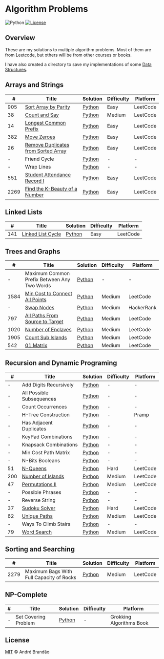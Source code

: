 # Algorithm Problems

![Python](https://img.shields.io/badge/python-v3.6+-blue.svg)
[![License](https://img.shields.io/badge/license-MIT-blue.svg)](LICENSE)

## Overview

These are my solutions to multiple algorithm problems. Most of them are from Leetcode, but others will be from other courses or books.

I have also created a directory to save my implementations of some [Data Structures](./data-structures/).

## Arrays and Strings

| # | Title | Solution | Difficulty | Platform |
|---|-------|----------|------------|----------|
| 905 | [Sort Array by Parity](https://leetcode.com/problems/sort-array-by-parity/) | [Python](./problems/arrays-and-strings/sort_array_by_parity.py) | Easy | LeetCode |
| 38 | [Count and Say](https://leetcode.com/problems/count-and-say/) | [Python](./problems/arrays-and-strings/count_and_say.py) | Medium | LeetCode |
| 14 | [Longest Common Prefix](https://leetcode.com/problems/longest-common-prefix/) | [Python](./problems/arrays-and-strings/longest_common_prefix.py) | Easy | LeetCode |
| 382 | [Move Zeroes](https://leetcode.com/problems/move-zeroes/) | [Python](./problems/arrays-and-strings/move_zeroes.py) | Easy | LeetCode |
| 26 | [Remove Duplicates from Sorted Array](https://leetcode.com/problems/remove-duplicates-from-sorted-array/) | [Python](./problems/arrays-and-strings/remove_duplicates_from_sorted_array.py) | Easy | LeetCode |
| - | Friend Cycle | [Python](./problems/arrays-and-strings/friend_cycle.py) | - | - |
| - | Wrap Lines | [Python](./problems/arrays-and-strings/wrap_lines.py) | - | - |
| 551 | [Student Attendance Record I](https://leetcode.com/problems/student-attendance-record-i/) | [Python](./problems/arrays-and-strings/student_attendance_record_i.py) | Easy | LeetCode |
| 2269 | [Find the K-Beauty of a Number](https://leetcode.com/problems/find-the-k-beauty-of-a-number/) | [Python](./problems/arrays-and-strings/find_k_beauty_of_number.py) | Easy | LeetCode |

## Linked Lists

| # | Title | Solution | Difficulty | Platform |
|---|-------|----------|------------|----------|
| 141 | [Linked List Cycle](https://leetcode.com/problems/linked-list-cycle/) | [Python](./problems/linked-lists/linked_list_cycle.py) | Easy | LeetCode |

## Trees and Graphs

| # | Title | Solution | Difficulty | Platform |
|---|-------|----------|------------|----------|
| - | Maximum Common Prefix Between Any Two Words | [Python](./problems/trees-and-graphs/max_common_prefix.py) | - | - |
| 1584 | [Min Cost to Connect All Points](https://leetcode.com/problems/min-cost-to-connect-all-points/) | [Python](./problems/trees-and-graphs/min_cost_to_connect_all_points.py) | Medium | LeetCode |
| - | [Swap Nodes](https://www.hackerrank.com/challenges/swap-nodes-algo/problem) | [Python](./problems/trees-and-graphs/swap_nodes.py) | Medium | HackerRank |
| 797 | [All Paths From Source to Target](https://leetcode.com/problems/all-paths-from-source-to-target/) | [Python](./problems/trees-and-graphs/all_paths_from_source_to_target.py) | Medium | LeetCode |
| 1020 | [Number of Enclaves](https://leetcode.com/problems/number-of-enclaves/) | [Python](./problems/trees-and-graphs/number_of_enclaves.py) | Medium | LeetCode |
| 1905 | [Count Sub Islands](https://leetcode.com/problems/count-sub-islands/) | [Python](./problems/trees-and-graphs/count_sub_islands.py) | Medium | LeetCode |
| 542 | [01 Matrix](https://leetcode.com/problems/01-matrix/) | [Python](./problems/trees-and-graphs/01_matrix.py) | Medium | LeetCode |

## Recursion and Dynamic Programing

| # | Title | Solution | Difficulty | Platform |
|---|-------|----------|------------|----------|
| - | Add Digits Recursively | [Python](./problems/recursion-and-dp/add_digits.py) | - | - |
| - | All Possible Subsequences | [Python](./problems/recursion-and-dp/all_possible_subsequences.py) | - | - |
| - | Count Occurrences | [Python](./problems/recursion-and-dp/count_ocurrences.py) | - | - |
| - | H-Tree Construction | [Python](./problems/recursion-and-dp/h_tree.py) | - | Pramp |
| - | Has Adjacent Duplicates | [Python](./problems/recursion-and-dp/has_adjacent_duplicates.py) | - | - |
| - | KeyPad Combinations | [Python](./problems/recursion-and-dp/keypad_combinations.py) | - | - |
| - | Knapsack Combinations | [Python](./problems/recursion-and-dp/knapsack_combinations.py) | - | - |
| - | Min Cost Path Matrix | [Python](./problems/recursion-and-dp/min_cost_path_matrix.py) | - | - |
| - | N-Bits Booleans | [Python](./problems/recursion-and-dp/n_bits_booleans.py) | - | - |
| 51 | [N-Queens](https://leetcode.com/problems/n-queens/) | [Python](./problems/recursion-and-dp/n_queens.py) | Hard | LeetCode |
| 200 | [Number of Islands](https://leetcode.com/problems/number-of-islands/) | [Python](./problems/trees-and-graphs/number_of_islands.py) | Medium | LeetCode |
| 47 | [Permutations II](https://leetcode.com/problems/permutations-ii/) | [Python](./problems/recursion-and-dp/permutations_ii.py) | Medium | LeetCode |
| - | Possible Phrases | [Python](./problems/recursion-and-dp/possible_phrases.py) | - | - |
| - | Reverse String | [Python](./problems/recursion-and-dp/reverse_string.py) | - | - |
| 37 | [Sudoku Solver](https://leetcode.com/problems/sudoku-solver/) | [Python](./problems/recursion-and-dp/sudoku_solver.py) | Hard | LeetCode |
| 62 | [Unique Paths](https://leetcode.com/problems/unique-paths/) | [Python](./problems/recursion-and-dp/unique_paths.py) | Medium | LeetCode |
| - | Ways To Climb Stairs | [Python](./problems/recursion-and-dp/ways_to_climb_stairs.py) | - | - |
| 79 | [Word Search](https://leetcode.com/problems/word-search/) | [Python](./problems/recursion-and-dp/word_search.py) | Medium | LeetCode |

## Sorting and Searching

| # | Title | Solution | Difficulty | Platform |
|---|-------|----------|------------|----------|
| 2279 | Maximum Bags With Full Capacity of Rocks | [Python](./problems/sorting-and-searching/maximum_bags.py) | Medium | LeetCode |

## NP-Complete

| # | Title | Solution | Difficulty | Platform |
|---|-------|----------|------------|----------|
| - | Set Covering Problem | [Python](./problems/np-complete/set_covering.py) | - | Grokking Algorithms Book |

## License

[MIT](LICENSE) © André Brandão
